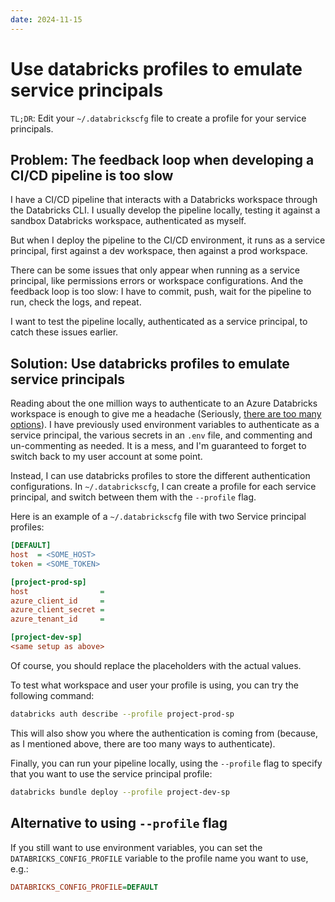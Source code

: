 ```yaml
---
date: 2024-11-15
---
```


# Use databricks profiles to emulate service principals

`TL;DR`: Edit your `~/.databrickscfg` file to create a profile for your service principals.

## Problem: The feedback loop when developing a CI/CD pipeline is too slow

I have a CI/CD pipeline that interacts with a Databricks workspace through the Databricks CLI.
I usually develop the pipeline locally, testing it against a sandbox Databricks workspace, authenticated as myself.

But when I deploy the pipeline to the CI/CD environment, it runs as a service principal, first against a dev workspace, then against a prod workspace.

There can be some issues that only appear when running as a service principal, like permissions errors or workspace configurations. And the feedback loop is too slow: I have to commit, push, wait for the pipeline to run, check the logs, and repeat.

I want to test the pipeline locally, authenticated as a service principal, to catch these issues earlier.

## Solution: Use databricks profiles to emulate service principals

Reading about the one million ways to authenticate to an Azure Databricks workspace is enough to give me a headache (Seriously, [there are too many options](https://learn.microsoft.com/en-us/azure/databricks/dev-tools/auth/)).
I have previously used environment variables to authenticate as a service principal, the various secrets in an `.env` file, and commenting and un-commenting as needed.
It is a mess, and I'm guaranteed to forget to switch back to my user account at some point.

Instead, I can use databricks profiles to store the different authentication configurations.
In `~/.databrickscfg`, I can create a profile for each service principal, and switch between them with the `--profile` flag.

Here is an example of a `~/.databrickscfg` file with two Service principal profiles:

```ini title=".databrickscfg"
[DEFAULT]
host  = <SOME_HOST>
token = <SOME_TOKEN>

[project-prod-sp]
host                = 
azure_client_id     = 
azure_client_secret = 
azure_tenant_id     = 

[project-dev-sp]
<same setup as above>
```

Of course, you should replace the placeholders with the actual values.

To test what workspace and user your profile is using, you can try the following command:

```bash
databricks auth describe --profile project-prod-sp
```

This will also show you where the authentication is coming from (because, as I mentioned above, there are too many ways to authenticate).

Finally, you can run your pipeline locally, using the `--profile` flag to specify that you want to use the service principal profile:

```bash
databricks bundle deploy --profile project-dev-sp
```

## Alternative to using `--profile` flag

If you still want to use environment variables, you can set the `DATABRICKS_CONFIG_PROFILE` variable to the profile name you want to use, e.g.:

```ini
DATABRICKS_CONFIG_PROFILE=DEFAULT
```
